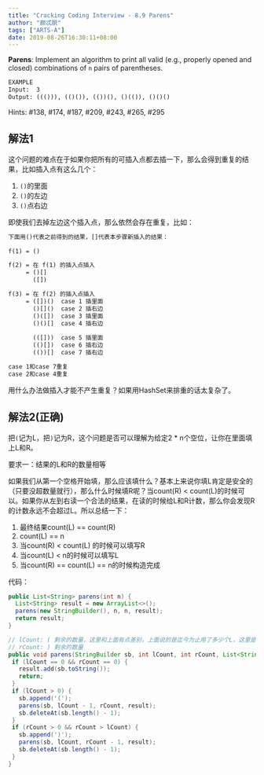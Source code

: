 ```yaml
---
title: "Cracking Coding Interview - 8.9 Parens"
author: "颇忒脱"
tags: ["ARTS-A"]
date: 2019-08-26T16:30:11+08:00
---
```


<!--more-->

**Parens**: Implement an algorithm to print all valid (e.g., properly opened and closed) combinations of `n` pairs of parentheses.

```txt
EXAMPLE
Input:  3
Output: ((())), (()()), (())(), ()(()), ()()()
```

Hints: #138, #174, #187, #209, #243, #265, #295

## 解法1

这个问题的难点在于如果你把所有的可插入点都去插一下，那么会得到重复的结果，比如插入点有这么几个：

1. `()`的里面
2. `()`的左边
3. `()`点右边

即使我们去掉左边这个插入点，那么依然会存在重复，比如：

```txt
下面用()代表之前得到的结果，[]代表本步骤新插入的结果：

f(1) = ()

f(2) = 在 f(1) 的插入点插入
     = ()[]
       ([])

f(3) = 在 f(2) 的插入点插入
     = ([])()  case 1 插里面
       ()[]()  case 2 插右边
       ()([])  case 3 插里面
       ()()[]  case 4 插右边
       
       (([]))  case 5 插里面
       (()[])  case 6 插右边
       (())[]  case 7 插右边

case 1和case 7重复
case 2和case 4重复
```

用什么办法做插入才能不产生重复？如果用HashSet来排重的话太复杂了。

## 解法2(正确)

把`(`记为L，把`)`记为R，这个问题是否可以理解为给定2 * n个空位，让你在里面填上L和R。

要求一：结果的L和R的数量相等

如果我们从第一个空格开始填，那么应该填什么？基本上来说你填L肯定是安全的（只要没超数量就行），那么什么时候填R呢？当count(R) < count(L)的时候可以。如果你从左到右读一个合法的结果，在读的时候给L和R计数，那么你会发现R的计数永远不会超过L。所以总结一下：

1. 最终结果count(L) == count(R)
2. count(L) == n
3. 当count(R) < count(L) 的时候可以填写R
4. 当count(L) < n的时候可以填写L
5. 当count(R) == count(L) == n的时候构造完成

代码：

```java
public List<String> parens(int n) {
  List<String> result = new ArrayList<>();
  parens(new StringBuilder(), n, n, result);
  return result;
}

// lCount: ( 剩余的数量，这里和上面有点差别，上面说的是迄今为止用了多少个L，这里是还剩多少个 ( 没用。
// rCount: ) 剩余的数量
public void parens(StringBuilder sb, int lCount, int rCount, List<String> result) {
 if (lCount == 0 && rCount == 0) {
   result.add(sb.toString());
   return;
 }
 if (lCount > 0) {
   sb.append('(');
   parens(sb, lCount - 1, rCount, result);
   sb.deleteAt(sb.length() - 1);
 }
 if (rCount > 0 && rCount > lCount) {
   sb.append(')');
   parens(sb, lCount, rCount - 1, result);
   sb.deleteAt(sb.length() - 1);
 }
}
```

